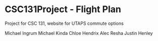 # CSC131Project - Flight Plan
Project for CSC 131, website for UTAPS commute options

Michael Ingrum
Michael Kinda
Chloe Hendrix
Alec Resha
Justin Henley
